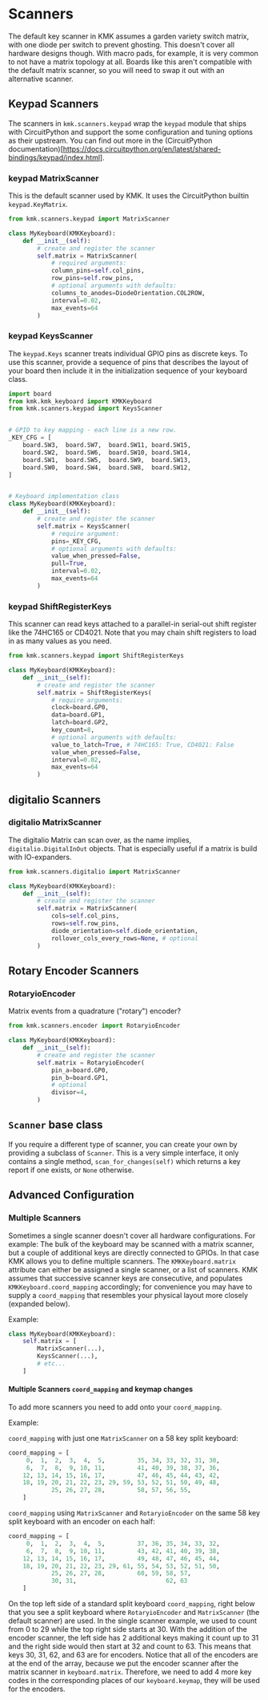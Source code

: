 # Scanners

The default key scanner in KMK assumes a garden variety switch matrix, with
one diode per switch to prevent ghosting.
This doesn't cover all hardware designs though. With macro pads, for example, it
is very common to not have a matrix topology at all.
Boards like this aren't compatible with the default matrix scanner, so you will
need to swap it out with an alternative scanner.


## Keypad Scanners
The scanners in `kmk.scanners.keypad` wrap the `keypad` module that ships with
CircuitPython and support the some configuration and tuning options as their
upstream. You can find out more in the (CircuitPython
documentation)[https://docs.circuitpython.org/en/latest/shared-bindings/keypad/index.html].

### keypad MatrixScanner
This is the default scanner used by KMK.
It uses the CircuitPython builtin `keypad.KeyMatrix`.

```python
from kmk.scanners.keypad import MatrixScanner

class MyKeyboard(KMKKeyboard):
    def __init__(self):
        # create and register the scanner
        self.matrix = MatrixScanner(
            # required arguments:
            column_pins=self.col_pins,
            row_pins=self.row_pins,
            # optional arguments with defaults:
            columns_to_anodes=DiodeOrientation.COL2ROW,
            interval=0.02,
            max_events=64
        )

```


### keypad KeysScanner

The `keypad.Keys` scanner treats individual GPIO pins as discrete keys. To use
this scanner, provide a sequence of pins that describes the layout of your
board then include it in the initialization sequence of your keyboard class.

```python
import board
from kmk.kmk_keyboard import KMKKeyboard
from kmk.scanners.keypad import KeysScanner


# GPIO to key mapping - each line is a new row.
_KEY_CFG = [
    board.SW3,  board.SW7,  board.SW11, board.SW15,
    board.SW2,  board.SW6,  board.SW10, board.SW14,
    board.SW1,  board.SW5,  board.SW9,  board.SW13,
    board.SW0,  board.SW4,  board.SW8,  board.SW12,
]


# Keyboard implementation class
class MyKeyboard(KMKKeyboard):
    def __init__(self):
        # create and register the scanner
        self.matrix = KeysScanner(
            # require argument:
            pins=_KEY_CFG,
            # optional arguments with defaults:
            value_when_pressed=False,
            pull=True,
            interval=0.02,
            max_events=64
        )
```


### keypad ShiftRegisterKeys

This scanner can read keys attached to a parallel-in serial-out shift register
like the 74HC165 or CD4021. Note that you may chain shift registers to load in
as many values as you need.
```python
from kmk.scanners.keypad import ShiftRegisterKeys

class MyKeyboard(KMKKeyboard):
    def __init__(self):
        # create and register the scanner
        self.matrix = ShiftRegisterKeys(
            # require arguments:
            clock=board.GP0,
            data=board.GP1,
            latch=board.GP2,
            key_count=8,
            # optional arguments with defaults:
            value_to_latch=True, # 74HC165: True, CD4021: False
            value_when_pressed=False,
            interval=0.02,
            max_events=64
        )
```


## digitalio Scanners

### digitalio MatrixScanner

The digitalio Matrix can scan over, as the name implies, `digitalio.DigitalInOut`
objects. That is especially useful if a matrix is build with IO-expanders.

```python
from kmk.scanners.digitalio import MatrixScanner

class MyKeyboard(KMKKeyboard):
    def __init__(self):
        # create and register the scanner
        self.matrix = MatrixScanner(
            cols=self.col_pins,
            rows=self.row_pins,
            diode_orientation=self.diode_orientation,
            rollover_cols_every_rows=None, # optional
        )
```


## Rotary Encoder Scanners

### RotaryioEncoder

Matrix events from a quadrature ("rotary") encoder?

```python
from kmk.scanners.encoder import RotaryioEncoder

class MyKeyboard(KMKKeyboard):
    def __init__(self):
        # create and register the scanner
        self.matrix = RotaryioEncoder(
            pin_a=board.GP0,
            pin_b=board.GP1,
            # optional
            divisor=4,
        )
```


## `Scanner` base class

If you require a different type of scanner, you can create your own by
providing a subclass of `Scanner`. This is a very simple interface, it only
contains a single method, `scan_for_changes(self)` which returns a key report
if one exists, or `None` otherwise.


## Advanced Configuration

### Multiple Scanners

Sometimes a single scanner doesn't cover all hardware configurations. For
example: The bulk of the keyboard may be scanned with a matrix scanner, but a
couple of additional keys are directly connected to GPIOs.
In that case KMK allows you to define multiple scanners. The `KMKKeyboard.matrix` attribute can either be assigned a single scanner, or a list of scanners.
KMK assumes that successive scanner keys are consecutive, and populates
`KMKKeyboard.coord_mapping` accordingly; for convenience you may have to supply a `coord_mapping` that resembles your physical layout more closely (expanded below).

Example:
```python
class MyKeyboard(KMKKeyboard):
    self.matrix = [
        MatrixScanner(...),
        KeysScanner(...),
        # etc...
    ]
```
#### Multiple Scanners `coord_mapping` and keymap changes
To add more scanners you need to add onto your `coord_mapping`.

Example:

`coord_mapping` with just one `MatrixScanner` on a 58 key split keyboard:
```python
coord_mapping = [
     0,  1,  2,  3,  4,  5,         35, 34, 33, 32, 31, 30,
     6,  7,  8,  9, 10, 11,         41, 40, 39, 38, 37, 36,
    12, 13, 14, 15, 16, 17,         47, 46, 45, 44, 43, 42,
    18, 19, 20, 21, 22, 23, 29, 59, 53, 52, 51, 50, 49, 48,
            25, 26, 27, 28,         58, 57, 56, 55, 
    ]
```

`coord_mapping` using `MatrixScanner` and `RotaryioEncoder` on the same 58 key split keyboard with an encoder on each half:
```python
coord_mapping = [
     0,  1,  2,  3,  4,  5,         37, 36, 35, 34, 33, 32,
     6,  7,  8,  9, 10, 11,         43, 42, 41, 40, 39, 38,
    12, 13, 14, 15, 16, 17,         49, 48, 47, 46, 45, 44,
    18, 19, 20, 21, 22, 23, 29, 61, 55, 54, 53, 52, 51, 50,
            25, 26, 27, 28,         60, 59, 58, 57,
            30, 31,                         62, 63 
    ]
```

On the top left side of a standard split keyboard `coord_mapping`, right below that you see a split keyboard where `RotaryioEncoder` and `MatrixScanner` (the default scanner) are used.
In the single scanner example, we used to count from 0 to 29 while the top right side starts at 30.
With the addition of the encoder scanner, the left side has 2 additional keys making it count up to 31 and the right side would then start at 32 and count to 63.
This means that keys 30, 31, 62, and 63 are for encoders.
Notice that all of the encoders are at the end of the array, because we put the encoder scanner after the matrix scanner in `keyboard.matrix`.
Therefore, we need to add 4 more key codes in the corresponding places of our `keyboard.keymap`, they will be used for the encoders.